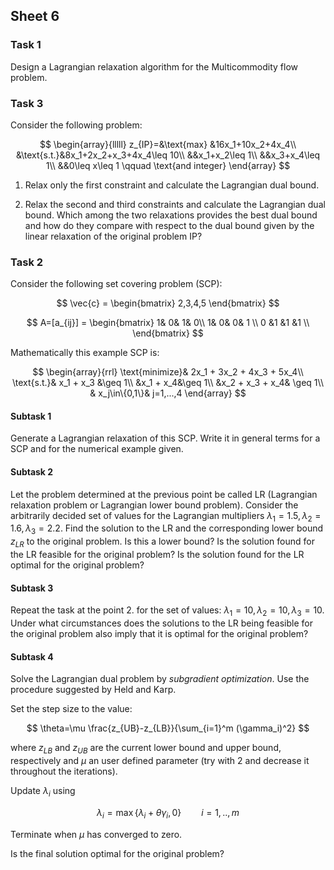 

## Sheet 6


### Task 1

Design a Lagrangian relaxation algorithm for the Multicommodity flow problem.

### Task 3

Consider the following problem: <!--  from [Fi2]: -->

$$
\begin{array}{lllll}
z_{IP}=&\text{max} &16x_1+10x_2+4x_4\\
&\text{s.t.}&8x_1+2x_2+x_3+4x_4\leq 10\\
&&x_1+x_2\leq 1\\
&&x_3+x_4\leq 1\\
&&0\leq x\leq 1 \qquad \text{and integer}
\end{array}
$$

1. Relax only the first constraint and calculate the Lagrangian dual
   bound.
   
2. Relax the second and third constraints and calculate the Lagrangian
   dual bound. Which among the two relaxations provides the best dual
   bound and how do they compare with respect to the dual bound given by
   the linear relaxation of the original problem IP? 


### Task 2

<!-- 
The following is based on a tutorial on Lagrangian Relaxation by J E
Beasley [JB].
--> 

Consider the following set covering problem (SCP):

$$
\vec{c} = \begin{bmatrix} 2,3,4,5 \end{bmatrix}
$$

$$
A=[a_{ij}] = \begin{bmatrix} 1& 0& 1& 0\\
 1& 0& 0& 1 \\
 0 &1 &1 &1 \\
 \end{bmatrix}
$$

Mathematically this example SCP is:

$$
\begin{array}{rrl}
\text{minimize}& 2x_1 + 3x_2 + 4x_3 + 5x_4\\
\text{s.t.}& x_1 + x_3 &\geq 1\\
 &x_1 + x_4&\geq 1\\
 &x_2 + x_3 + x_4& \geq 1\\
& x_j\in\{0,1\}&  j=1,...,4
\end{array}
$$

#### Subtask 1

Generate a Lagrangian relaxation of this SCP. Write it in general terms for a
   SCP and for the numerical example given. 

#### Subtask 2

Let the problem determined at the previous point be called LR (Lagrangian
   relaxation problem or Lagrangian lower bound problem). Consider the
   arbitrarily decided set of values for the Lagrangian multipliers
   $\lambda_1=1.5,\lambda_2=1.6,\lambda_3=2.2$.  Find the solution to the LR and
   the corresponding lower bound $z_{LR}$ to the original problem.  Is this a
   lower bound? Is the solution found for the LR feasible for the original
   problem? Is the solution found for the LR optimal for the original problem?

#### Subtask 3 

Repeat the task at the point 2. for the set of values:
   $\lambda_1=10,\lambda_2=10,\lambda_3=10$. Under what circumstances does the
   solutions to the LR being feasible for the original problem also imply that
   it is optimal for the original problem?

#### Subtask 4

Solve the Lagrangian dual problem by *subgradient optimization*. Use the
   procedure suggested by Held and Karp.

Set the step size to the value:

$$
   \theta=\mu \frac{z_{UB}-z_{LB}}{\sum_{i=1}^m (\gamma_i)^2}
$$

where $z_{LB}$ and $z_{UB}$ are the current lower bound and upper bound,
   respectively and $\mu$ an user defined parameter (try with 2 and decrease it
   throughout the iterations).

Update $\lambda_i$ using

$$
  \lambda_i=\max\{\lambda_i+\theta\gamma_i,0\}\qquad i=1,..,m
$$

Terminate when $\mu$ has converged to zero.

Is the final solution optimal for the original problem?  
